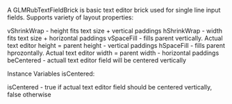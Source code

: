A GLMRubTextFieldBrick is basic text editor brick used for single line input fields. Supports variety of layout properties: vShrinkWrap - height fits text size + vertical paddingshShrinkWrap - width fits text size + horizontal paddingsvSpaceFill - fills parent vertically. Actual text editor height = parent height - vertical paddingshSpaceFill - fills parent hprozontally. Actual text editor width = parent width - horizontal paddingsbeCentered - actuall text editor field will be centered verticallyInstance Variables	isCentered:		<Boolean>isCentered	- true if actual text editor field should be centered vertically,	   false otherwise